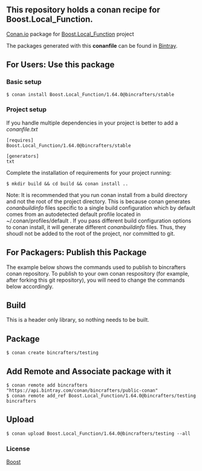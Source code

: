 ## This repository holds a conan recipe for Boost.Local_Function.

[Conan.io](https://conan.io) package for [Boost.Local_Function](https://github.com/Boostorg/Local_Function) project

The packages generated with this **conanfile** can be found in [Bintray](https://bintray.com/bincrafters/conan-public/Boost.Local_Function%3Abincrafters).

## For Users: Use this package

### Basic setup

    $ conan install Boost.Local_Function/1.64.0@bincrafters/stable

### Project setup

If you handle multiple dependencies in your project is better to add a *conanfile.txt*

    [requires]
    Boost.Local_Function/1.64.0@bincrafters/stable

    [generators]
    txt

Complete the installation of requirements for your project running:</small></span>

    $ mkdir build && cd build && conan install ..
	
Note: It is recommended that you run conan install from a build directory and not the root of the project directory.  This is because conan generates *conanbuildinfo* files specific to a single build configuration which by default comes from an autodetected default profile located in ~/.conan/profiles/default .  If you pass different build configuration options to conan install, it will generate different *conanbuildinfo* files.  Thus, they shoudl not be added to the root of the project, nor committed to git. 

## For Packagers: Publish this Package

The example below shows the commands used to publish to bincrafters conan repository. To publish to your own conan respository (for example, after forking this git repository), you will need to change the commands below accordingly. 

## Build  

This is a header only library, so nothing needs to be built.

## Package 

    $ conan create bincrafters/testing
	
## Add Remote and Associate package with it

	$ conan remote add bincrafters "https://api.bintray.com/conan/bincrafters/public-conan"
	$ conan remote add_ref Boost.Local_Function/1.64.0@bincrafters/testing bincrafters

## Upload

    $ conan upload Boost.Local_Function/1.64.0@bincrafters/testing --all

### License
[Boost](LICENSE)
